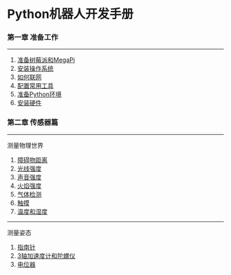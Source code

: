# Python机器人开发手册

### 第一章 准备工作
---
1. [准备树莓派和MegaPi](prepare.md)
2. [安装操作系统](install_system.md)
3. [如何联网](how_to_connect_the_internet.md)
4. [配置常用工具](configuration_for_rpi.md)
5. [准备Python环境](ready_for_python.md)
6. [安装硬件](prepare_for_hardware.md)

### 第二章 传感器篇
----
测量物理世界

1. [障碍物距离](ultrasonic_sensor.md)
2. [光线强度](light_sensor.md)
3. [声音强度](sound_sensor.md)
4. [火焰强度](flame_sensor.md)
5. [气体检测](gas_sensor.md)
6. [触摸](touch_sensor.md)
7. [温度和湿度](temperature.md)

----
测量姿态

1. [指南针](compass.md)
2. [3轴加速度计和陀螺仪](gyro.md)
3. [电位器](potentiometer.md)